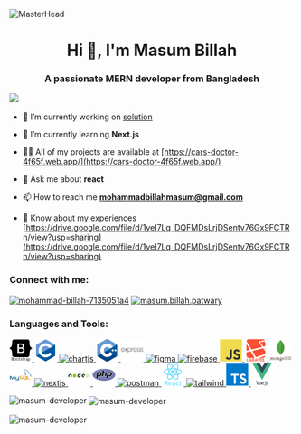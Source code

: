 ![MasterHead](https://tse4.mm.bing.net/th?id=OIP.iVUQuBP9Wee6un8ggSMyIgHaEo&pid=Api&P=0&h=220)
<h1 align="center">Hi 👋, I'm Masum Billah</h1>
<h3 align="center">A passionate MERN developer from Bangladesh</h3>

<p align="left"> <img src="https://img.freepik.com/free-vector/cute-man-working-laptop-with-coffee-cartoon-vector-icon-illustration-people-technology-icon-concept-isolated-premium-vector-flat-cartoon-style_138676-3869.jpg?size=626&ext=jpg" /> </p>

- 🔭 I’m currently working on [solution](https://github.com/masum-developer/solution)

- 🌱 I’m currently learning **Next.js**

- 👨‍💻 All of my projects are available at [https://cars-doctor-4f65f.web.app/](https://cars-doctor-4f65f.web.app/)

- 💬 Ask me about **react**

- 📫 How to reach me **mohammadbillahmasum@gmail.com**

- 📄 Know about my experiences [https://drive.google.com/file/d/1yeI7Lq_DQFMDsLrjDSentv76Gx9FCTRn/view?usp=sharing](https://drive.google.com/file/d/1yeI7Lq_DQFMDsLrjDSentv76Gx9FCTRn/view?usp=sharing)

<h3 align="left">Connect with me:</h3>

<p align="left">
<a href="https://linkedin.com/in/mohammad-billah-7135051a4" target="blank"><img align="center" src="https://raw.githubusercontent.com/rahuldkjain/github-profile-readme-generator/master/src/images/icons/Social/linked-in-alt.svg" alt="mohammad-billah-7135051a4" height="30" width="40" /></a>
<a href="https://fb.com/masum.billah.patwary" target="blank"><img align="center" src="https://raw.githubusercontent.com/rahuldkjain/github-profile-readme-generator/master/src/images/icons/Social/facebook.svg" alt="masum.billah.patwary" height="30" width="40" /></a>
</p>

<h3 align="left">Languages and Tools:</h3>
<p align="left"> <a href="https://getbootstrap.com" target="_blank" rel="noreferrer"> <img src="https://raw.githubusercontent.com/devicons/devicon/master/icons/bootstrap/bootstrap-plain-wordmark.svg" alt="bootstrap" width="40" height="40"/> </a> <a href="https://www.cprogramming.com/" target="_blank" rel="noreferrer"> <img src="https://raw.githubusercontent.com/devicons/devicon/master/icons/c/c-original.svg" alt="c" width="40" height="40"/> </a> <a href="https://www.chartjs.org" target="_blank" rel="noreferrer"> <img src="https://www.chartjs.org/media/logo-title.svg" alt="chartjs" width="40" height="40"/> </a> <a href="https://www.w3schools.com/cpp/" target="_blank" rel="noreferrer"> <img src="https://raw.githubusercontent.com/devicons/devicon/master/icons/cplusplus/cplusplus-original.svg" alt="cplusplus" width="40" height="40"/> </a> <a href="https://expressjs.com" target="_blank" rel="noreferrer"> <img src="https://raw.githubusercontent.com/devicons/devicon/master/icons/express/express-original-wordmark.svg" alt="express" width="40" height="40"/> </a> <a href="https://www.figma.com/" target="_blank" rel="noreferrer"> <img src="https://www.vectorlogo.zone/logos/figma/figma-icon.svg" alt="figma" width="40" height="40"/> </a> <a href="https://firebase.google.com/" target="_blank" rel="noreferrer"> <img src="https://www.vectorlogo.zone/logos/firebase/firebase-icon.svg" alt="firebase" width="40" height="40"/> </a> <a href="https://developer.mozilla.org/en-US/docs/Web/JavaScript" target="_blank" rel="noreferrer"> <img src="https://raw.githubusercontent.com/devicons/devicon/master/icons/javascript/javascript-original.svg" alt="javascript" width="40" height="40"/> </a> <a href="https://laravel.com/" target="_blank" rel="noreferrer"> <img src="https://raw.githubusercontent.com/devicons/devicon/master/icons/laravel/laravel-plain-wordmark.svg" alt="laravel" width="40" height="40"/> </a> <a href="https://www.mongodb.com/" target="_blank" rel="noreferrer"> <img src="https://raw.githubusercontent.com/devicons/devicon/master/icons/mongodb/mongodb-original-wordmark.svg" alt="mongodb" width="40" height="40"/> </a> <a href="https://www.mysql.com/" target="_blank" rel="noreferrer"> <img src="https://raw.githubusercontent.com/devicons/devicon/master/icons/mysql/mysql-original-wordmark.svg" alt="mysql" width="40" height="40"/> </a> <a href="https://nextjs.org/" target="_blank" rel="noreferrer"> <img src="https://cdn.worldvectorlogo.com/logos/nextjs-2.svg" alt="nextjs" width="40" height="40"/> </a> <a href="https://nodejs.org" target="_blank" rel="noreferrer"> <img src="https://raw.githubusercontent.com/devicons/devicon/master/icons/nodejs/nodejs-original-wordmark.svg" alt="nodejs" width="40" height="40"/> </a> <a href="https://www.php.net" target="_blank" rel="noreferrer"> <img src="https://raw.githubusercontent.com/devicons/devicon/master/icons/php/php-original.svg" alt="php" width="40" height="40"/> </a> <a href="https://postman.com" target="_blank" rel="noreferrer"> <img src="https://www.vectorlogo.zone/logos/getpostman/getpostman-icon.svg" alt="postman" width="40" height="40"/> </a> <a href="https://reactjs.org/" target="_blank" rel="noreferrer"> <img src="https://raw.githubusercontent.com/devicons/devicon/master/icons/react/react-original-wordmark.svg" alt="react" width="40" height="40"/> </a> <a href="https://tailwindcss.com/" target="_blank" rel="noreferrer"> <img src="https://www.vectorlogo.zone/logos/tailwindcss/tailwindcss-icon.svg" alt="tailwind" width="40" height="40"/> </a> <a href="https://www.typescriptlang.org/" target="_blank" rel="noreferrer"> <img src="https://raw.githubusercontent.com/devicons/devicon/master/icons/typescript/typescript-original.svg" alt="typescript" width="40" height="40"/> </a> <a href="https://vuejs.org/" target="_blank" rel="noreferrer"> <img src="https://raw.githubusercontent.com/devicons/devicon/master/icons/vuejs/vuejs-original-wordmark.svg" alt="vuejs" width="40" height="40"/> </a> </p>

<p><img align="left" src="https://github-readme-stats.vercel.app/api/top-langs?username=masum-developer&show_icons=true&locale=en&layout=compact" alt="masum-developer" /></p>

<p>&nbsp;<img align="center" src="https://github-readme-stats.vercel.app/api?username=masum-developer&show_icons=true&locale=en" alt="masum-developer" /></p>

<p><img align="center" src="https://github-readme-streak-stats.herokuapp.com/?user=masum-developer&" alt="masum-developer" /></p>
